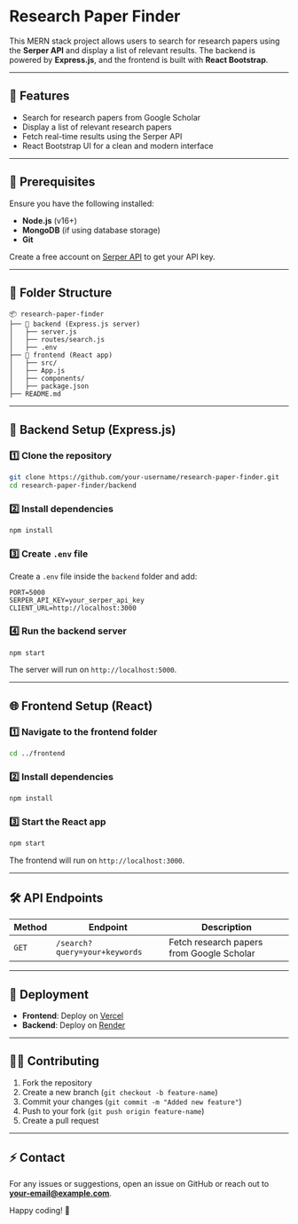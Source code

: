 # Research Paper Finder

This MERN stack project allows users to search for research papers using the **Serper API** and display a list of relevant results. The backend is powered by **Express.js**, and the frontend is built with **React Bootstrap**.

---

## 🚀 Features
- Search for research papers from Google Scholar
- Display a list of relevant research papers
- Fetch real-time results using the Serper API
- React Bootstrap UI for a clean and modern interface

---

## 📌 Prerequisites
Ensure you have the following installed:
- **Node.js** (v16+)
- **MongoDB** (if using database storage)
- **Git**

Create a free account on [Serper API](https://serper.dev/) to get your API key.

---

## 📁 Folder Structure
```
📦 research-paper-finder
├── 📂 backend (Express.js server)
│   ├── server.js
│   ├── routes/search.js
│   ├── .env
├── 📂 frontend (React app)
│   ├── src/
│   ├── App.js
│   ├── components/
│   ├── package.json
├── README.md
```

---

## 🔧 Backend Setup (Express.js)

### 1️⃣ Clone the repository
```bash
git clone https://github.com/your-username/research-paper-finder.git
cd research-paper-finder/backend
```

### 2️⃣ Install dependencies
```bash
npm install
```

### 3️⃣ Create `.env` file
Create a `.env` file inside the `backend` folder and add:
```env
PORT=5000
SERPER_API_KEY=your_serper_api_key
CLIENT_URL=http://localhost:3000
```

### 4️⃣ Run the backend server
```bash
npm start
```

The server will run on `http://localhost:5000`.

---

## 🌐 Frontend Setup (React)

### 1️⃣ Navigate to the frontend folder
```bash
cd ../frontend
```

### 2️⃣ Install dependencies
```bash
npm install
```

### 3️⃣ Start the React app
```bash
npm start
```

The frontend will run on `http://localhost:3000`.

---

## 🛠 API Endpoints
| Method | Endpoint | Description |
|--------|----------|-------------|
| `GET`  | `/search?query=your+keywords` | Fetch research papers from Google Scholar |

---

## 🎯 Deployment
- **Frontend**: Deploy on [Vercel](https://vercel.com/)
- **Backend**: Deploy on [Render](https://render.com/)

---

## 👨‍💻 Contributing
1. Fork the repository
2. Create a new branch (`git checkout -b feature-name`)
3. Commit your changes (`git commit -m "Added new feature"`)
4. Push to your fork (`git push origin feature-name`)
5. Create a pull request

---

## ⚡ Contact
For any issues or suggestions, open an issue on GitHub or reach out to **your-email@example.com**.

Happy coding! 🚀


